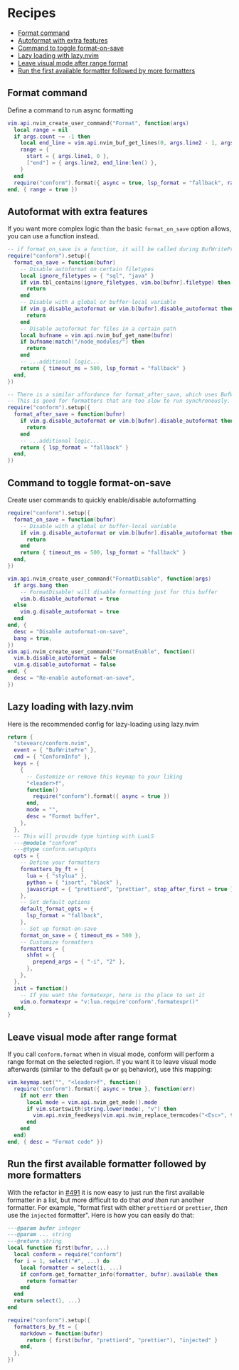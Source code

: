 # Recipes

<!-- TOC -->

- [Format command](#format-command)
- [Autoformat with extra features](#autoformat-with-extra-features)
- [Command to toggle format-on-save](#command-to-toggle-format-on-save)
- [Lazy loading with lazy.nvim](#lazy-loading-with-lazynvim)
- [Leave visual mode after range format](#leave-visual-mode-after-range-format)
- [Run the first available formatter followed by more formatters](#run-the-first-available-formatter-followed-by-more-formatters)

<!-- /TOC -->

## Format command

Define a command to run async formatting

```lua
vim.api.nvim_create_user_command("Format", function(args)
  local range = nil
  if args.count ~= -1 then
    local end_line = vim.api.nvim_buf_get_lines(0, args.line2 - 1, args.line2, true)[1]
    range = {
      start = { args.line1, 0 },
      ["end"] = { args.line2, end_line:len() },
    }
  end
  require("conform").format({ async = true, lsp_format = "fallback", range = range })
end, { range = true })
```

## Autoformat with extra features

If you want more complex logic than the basic `format_on_save` option allows, you can use a function instead.

<!-- AUTOFORMAT -->

```lua
-- if format_on_save is a function, it will be called during BufWritePre
require("conform").setup({
  format_on_save = function(bufnr)
    -- Disable autoformat on certain filetypes
    local ignore_filetypes = { "sql", "java" }
    if vim.tbl_contains(ignore_filetypes, vim.bo[bufnr].filetype) then
      return
    end
    -- Disable with a global or buffer-local variable
    if vim.g.disable_autoformat or vim.b[bufnr].disable_autoformat then
      return
    end
    -- Disable autoformat for files in a certain path
    local bufname = vim.api.nvim_buf_get_name(bufnr)
    if bufname:match("/node_modules/") then
      return
    end
    -- ...additional logic...
    return { timeout_ms = 500, lsp_format = "fallback" }
  end,
})

-- There is a similar affordance for format_after_save, which uses BufWritePost.
-- This is good for formatters that are too slow to run synchronously.
require("conform").setup({
  format_after_save = function(bufnr)
    if vim.g.disable_autoformat or vim.b[bufnr].disable_autoformat then
      return
    end
    -- ...additional logic...
    return { lsp_format = "fallback" }
  end,
})
```

<!-- /AUTOFORMAT -->

## Command to toggle format-on-save

Create user commands to quickly enable/disable autoformatting

```lua
require("conform").setup({
  format_on_save = function(bufnr)
    -- Disable with a global or buffer-local variable
    if vim.g.disable_autoformat or vim.b[bufnr].disable_autoformat then
      return
    end
    return { timeout_ms = 500, lsp_format = "fallback" }
  end,
})

vim.api.nvim_create_user_command("FormatDisable", function(args)
  if args.bang then
    -- FormatDisable! will disable formatting just for this buffer
    vim.b.disable_autoformat = true
  else
    vim.g.disable_autoformat = true
  end
end, {
  desc = "Disable autoformat-on-save",
  bang = true,
})
vim.api.nvim_create_user_command("FormatEnable", function()
  vim.b.disable_autoformat = false
  vim.g.disable_autoformat = false
end, {
  desc = "Re-enable autoformat-on-save",
})
```

## Lazy loading with lazy.nvim

Here is the recommended config for lazy-loading using lazy.nvim

```lua
return {
  "stevearc/conform.nvim",
  event = { "BufWritePre" },
  cmd = { "ConformInfo" },
  keys = {
    {
      -- Customize or remove this keymap to your liking
      "<leader>f",
      function()
        require("conform").format({ async = true })
      end,
      mode = "",
      desc = "Format buffer",
    },
  },
  -- This will provide type hinting with LuaLS
  ---@module "conform"
  ---@type conform.setupOpts
  opts = {
    -- Define your formatters
    formatters_by_ft = {
      lua = { "stylua" },
      python = { "isort", "black" },
      javascript = { "prettierd", "prettier", stop_after_first = true },
    },
    -- Set default options
    default_format_opts = {
      lsp_format = "fallback",
    },
    -- Set up format-on-save
    format_on_save = { timeout_ms = 500 },
    -- Customize formatters
    formatters = {
      shfmt = {
        prepend_args = { "-i", "2" },
      },
    },
  },
  init = function()
    -- If you want the formatexpr, here is the place to set it
    vim.o.formatexpr = "v:lua.require'conform'.formatexpr()"
  end,
}
```

## Leave visual mode after range format

If you call `conform.format` when in visual mode, conform will perform a range format on the selected region. If you want it to leave visual mode afterwards (similar to the default `gw` or `gq` behavior), use this mapping:

```lua
vim.keymap.set("", "<leader>f", function()
  require("conform").format({ async = true }, function(err)
    if not err then
      local mode = vim.api.nvim_get_mode().mode
      if vim.startswith(string.lower(mode), "v") then
        vim.api.nvim_feedkeys(vim.api.nvim_replace_termcodes("<Esc>", true, false, true), "n", true)
      end
    end
  end)
end, { desc = "Format code" })
```

## Run the first available formatter followed by more formatters

With the refactor in [#491](https://github.com/stevearc/conform.nvim/pull/491) it is now easy to
just run the first available formatter in a list, but more difficult to do that _and then_ run
another formatter. For example, "format first with either `prettierd` or `prettier`, _then_ use the
`injected` formatter". Here is how you can easily do that:

```lua
---@param bufnr integer
---@param ... string
---@return string
local function first(bufnr, ...)
  local conform = require("conform")
  for i = 1, select("#", ...) do
    local formatter = select(i, ...)
    if conform.get_formatter_info(formatter, bufnr).available then
      return formatter
    end
  end
  return select(1, ...)
end

require("conform").setup({
  formatters_by_ft = {
    markdown = function(bufnr)
      return { first(bufnr, "prettierd", "prettier"), "injected" }
    end,
  },
})
```
